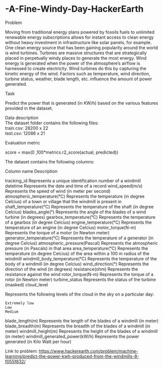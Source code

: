 # -A-Fine-Windy-Day-HackerEarth
Problem  

Moving from traditional energy plans powered by fossils fuels to unlimited renewable energy subscriptions allows for instant access to clean energy without heavy investment in infrastructure like solar panels, for example.  One clean energy source that has been gaining popularity around the world is wind turbines. Turbines are massive structures that are strategically placed in perpetually windy places to generate the most energy. Wind energy is generated when the power of the atmosphere’s airflow is harnessed to create electricity. Wind turbines do this by capturing the kinetic energy of the wind. Factors such as temperature, wind direction, turbine status, weather, blade length, etc. influence the amount of power generated. 

Task

Predict the power that is generated (in KW/h) based on the various features provided in the dataset. 

Data description  
The dataset folder contains the following files:      
train.csv: 28200 x 22     
test.csv: 12086 x 21  

Evaluation metric  

score = max(0 ,100*metrics.r2_score(actual, predicted))

The dataset contains the following columns:

Column name 	Description

tracking_id 	Represents a unique identification number of a windmill
datetime 	Represents the date and time of a record
wind_speed(m/s) 	Represents the speed of wind (in meter per second)
atmospheric_temperature(°C) 	Represents the temperature (in degree Celcius) of a town or village that the windmill is present in
shaft_temperature(°C) 	Represents the temperature of the shaft (in degree Celcius) 
blades_angle(°) 	Represents the angle of the blades of a wind turbine (in degrees)
gearbox_temperature(°C) 	Represents the temperature of a gearbox  (in degree Celcius)
engine_temperature(°C) 	Represents the temperature of an engine (in degree Celcius)
motor_torque(N-m) 	Represents the torque of a motor (in Newton meter)
generator_temperature(°C) 	Represents the temperature of a generator (in degree Celcius)
atmospheric_pressure(Pascal) 	Represents the atmospheric pressure (in Pascals) in that area
area_temperature(°C) 	Represents the temperature (in degree Celcius) of the area within a 100 m radius of the windmill
windmill_body_temperature(°C) 	Represents the temperature of the body of a windmill (in degree Celcius)
wind_direction(°) 	Represents the direction of the wind (in degrees)
resistance(ohm) 	Represents the resistance against the wind
rotor_torque(N-m) 	Represents the torque of a rotor (in Newton meter)
turbine_status 	Represents the status of the turbine (masked)
cloud_level 	

Represents the following levels of the cloud in the sky on a particular day:

    Extremely low
    Low
    Medium

blade_length(m) 	Represents the length of the blades of a windmill (in meter)
blade_breadth(m) 	Represents the breadth of the blades of a windmill (in meter)
windmill_height(m) 	Represents the height of the blades of a windmill (in meter)
windmill_generated_power(kW/h) 	Represents the power generated (in Kilo Watt per hour)


Link to problem: https://www.hackerearth.com/problem/machine-learning/predict-the-power-kwh-produced-from-the-windmills-8-f055f832/
